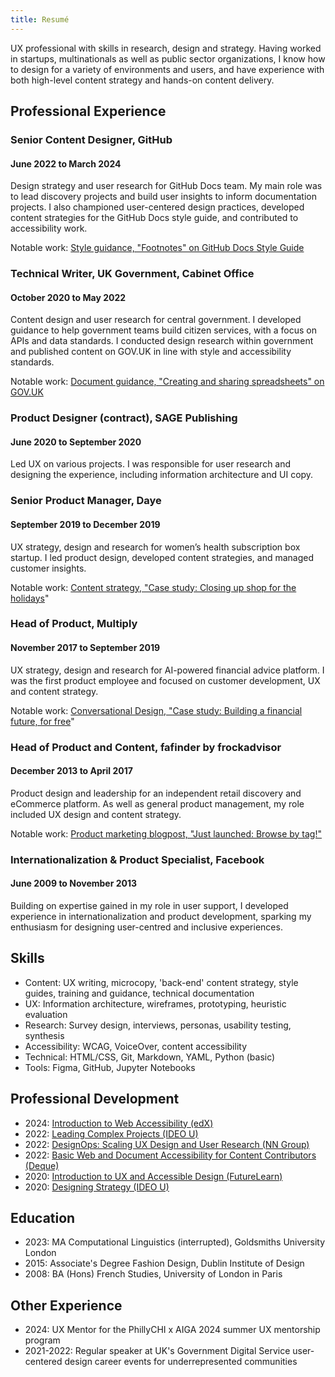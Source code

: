 ```yaml
---
title: Resumé
---
```


<link rel="stylesheet" href="style.css">

UX professional with skills in research, design and strategy. Having worked in startups, multinationals as well as public sector organizations, I know how to design for a variety of environments and users, and have experience with both high-level content strategy and hands-on content delivery.

## Professional Experience

### Senior Content Designer, GitHub

#### June 2022 to March 2024

Design strategy and user research for GitHub Docs team. My main role was to lead discovery projects and build user insights to inform documentation projects. I also championed user-centered design practices, developed content strategies for the GitHub Docs style guide, and contributed to accessibility work.

Notable work: [Style guidance, "Footnotes" on GitHub Docs Style Guide](https://docs.github.com/en/contributing/style-guide-and-content-model/style-guide#footnotes)

### Technical Writer, UK Government, Cabinet Office

#### October 2020 to May 2022

Content design and user research for central government. I developed guidance to help government teams build citizen services, with a focus on APIs and data standards. I conducted design research within government and published content on GOV.UK in line with style and accessibility standards.

Notable work: [Document guidance, "Creating and sharing spreadsheets" on GOV.UK](https://www.gov.uk/guidance/creating-and-sharing-spreadsheets)

### Product Designer (contract), SAGE Publishing

#### June 2020 to September 2020

Led UX on various projects. I was responsible for user research and designing the experience, including information architecture and UI copy.

### Senior Product Manager, Daye

#### September 2019 to December 2019

UX strategy, design and research for women’s health subscription box startup. I led product design, developed content strategies, and managed customer insights.

Notable work: [Content strategy, "Case study: Closing up shop for the holidays](https://streats.github.io/case-studies/daye-closing-shop.html)"

### Head of Product, Multiply

#### November 2017 to September 2019

UX strategy, design and research for AI-powered financial advice platform. I was the first product employee and focused on customer development, UX and content strategy.

Notable work: [Conversational Design, "Case study: Building a financial future, for free](https://streats.github.io/case-studies/multiply-conversational-design.html)"

### Head of Product and Content, fafinder by frockadvisor

#### December 2013 to April 2017

Product design and leadership for an independent retail discovery and eCommerce platform. As well as general product management, my role included UX design and content strategy.

Notable work: [Product marketing blogpost, "Just launched: Browse by tag!"](https://medium.com/fafinder/just-launched-browse-by-tag-55a92f4f3a18)

### Internationalization & Product Specialist, Facebook

#### June 2009 to November 2013

Building on expertise gained in my role in user support, I developed experience in  internationalization and product development, sparking my enthusiasm for designing user-centred and inclusive experiences.

## Skills

* Content: UX writing, microcopy, 'back-end' content strategy, style guides, training and guidance, technical documentation
* UX: Information architecture, wireframes, prototyping, heuristic evaluation
* Research: Survey design, interviews, personas, usability testing, synthesis
* Accessibility: WCAG, VoiceOver, content accessibility
* Technical: HTML/CSS, Git, Markdown, YAML, Python (basic)
* Tools: Figma, GitHub, Jupyter Notebooks

## Professional Development

* 2024: [Introduction to Web Accessibility (edX)](https://www.edx.org/learn/web-accessibility/the-world-wide-web-consortium-w3c-introduction-to-web-accessibility)
* 2022: [Leading Complex Projects (IDEO U)](https://www.ideou.com/products/leading-complex-projects)
* 2022: [DesignOps: Scaling UX Design and User Research (NN Group)](https://www.nngroup.com/courses/scaling-ux-design-and-user-research/)
* 2022: [Basic Web and Document Accessibility for Content Contributors (Deque)](https://dequeuniversity.com/online-courses/descriptions/content-contributors)
* 2020: [Introduction to UX and Accessible Design (FutureLearn)](https://www.futurelearn.com/courses/introduction-to-ux-and-accessible-design)
* 2020: [Designing Strategy (IDEO U)](https://www.ideou.com/products/designing-strategy)

## Education

* 2023: MA Computational Linguistics (interrupted), Goldsmiths University London
* 2015: Associate's Degree Fashion Design, Dublin Institute of Design
* 2008: BA (Hons) French Studies, University of London in Paris

## Other Experience

* 2024: UX Mentor for the PhillyCHI x AIGA 2024 summer UX mentorship program
* 2021-2022: Regular speaker at UK's Government Digital Service user-centered design career events for underrepresented communities
